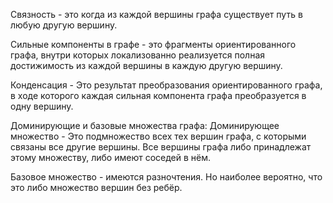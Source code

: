 Связность - это когда из каждой вершины графа существует путь в любую другую вершину.

Сильные компоненты в графе - это фрагменты ориентированного графа, внутри которых локализованно реализуется полная достижимость из каждой вершины в каждую другую вершину.

Конденсация - Это результат преобразования ориентированного графа, в ходе которого каждая сильная компонента графа преобразуется в одну вершину.

Доминирующие и базовые множества графа:
Доминирующее множество - Это подмножество всех тех вершин графа, с которыми связаны все другие вершины. Все вершины графа либо принадлежат этому множеству, либо имеют соседей в нём.

Базовое множество - имеются разночтения. Но наиболее вероятно, что это либо множество вершин без ребёр. 